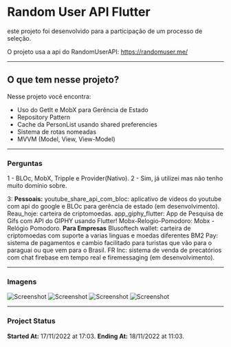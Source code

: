 # Random User API Flutter

este projeto foi desenvolvido para a participação de um processo de seleção.

O projeto usa a api do RandomUserAPI: https://randomuser.me/

----------------------------

## O que tem nesse projeto?
Nesse projeto você encontra:
 - Uso do GetIt e MobX para Gerência de Estado
 - Repository Pattern
 - Cache da PersonList usando shared preferencies
 - Sistema de rotas nomeadas
 - MVVM (Model, View, View-Model)

----------------------------
### Perguntas
 1 - BLOc, MobX, Tripple e Provider(Nativo).
 2 - Sim, já utilizei mas não tenho muito domínio sobre.
 
 3: **Pessoais:** youtube_share_api_com_bloc: aplicativo de videos do youtube com api do google e BLOc para gerência de estado (em desenvolvimento).
                  Reau_hoje: carteira de criptomoedas.
                  app_giphy_flutter: App de Pesquisa de Gifs com API do GIPHY usando Flutter!
                  Mobx-Relogio-Pomodoro: Mobx - Relógio Pomodoro.
    **Para Empresas** Blusoftech wallet: carteira de criptomoedas com suporte a varias linguas e moedas diferentes
                      BM2 Pay: sistema de pagamentos e cambio facilitado para turistas que vão para o paraguai ou que vem para o Brasil.
                      FR Inc: sistema de venda de precatórios com chat firebase em tempo real e firemessaging (em desenvolvimento).

----------------------------

### Imagens
![Screenshot](https://github.com/DIMAAGR/random_user_api_flutter/blob/master/images/1.png?raw=true)
![Screenshot](https://github.com/DIMAAGR/random_user_api_flutter/blob/master/images/2.png?raw=true)
![Screenshot](https://github.com/DIMAAGR/random_user_api_flutter/blob/master/images/3.png?raw=true)
![Screenshot](https://github.com/DIMAAGR/random_user_api_flutter/blob/master/images/4.png?raw=true)

----------------------------

 ### Project Status
 **Started At:** 17/11/2022 at 17:03. 
 **Ending At:**  18/11/2022 at 11:03.
